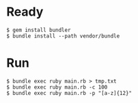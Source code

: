 # Ready

```
$ gem install bundler
$ bundle install --path vendor/bundle
```

# Run

```
$ bundle exec ruby main.rb > tmp.txt
$ bundle exec ruby main.rb -c 100
$ bundle exec ruby main.rb -p "[a-z]{12}"
```

